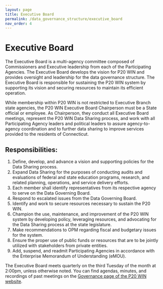 ```yaml
---
layout: page
title: Executive Board
permalink: /data_governance_structure/executive_board
nav_order: 4
---
```


# Executive Board

The Executive Board is a multi-agency committee composed of Commissioners and Executive leadership from each of the Participating Agencies. The Executive Board develops the vision for P20 WIN and provides oversight and leadership for the data governance structure. The Executive Board is responsible for sustaining the P20 WIN system by supporting its vision and securing resources to maintain its efficient operation.  

While membership within P20 WIN is not restricted to Executive Branch state agencies, the P20 WIN Executive Board Chairperson must be a State official or employee. As Chairperson, they conduct all Executive Board meetings, represent the P20 WIN Data Sharing process, and work with all Participating Agency leaders and political leaders to assure agency-to-agency coordination and to further data sharing to improve services provided to the residents of Connecticut.  

## Responsibilities:

1. Define, develop, and advance a vision and supporting policies for the Data Sharing process.  
2. Expand Data Sharing for the purposes of conducting audits and evaluations of federal and state education programs, research, and related planning, operations, and service delivery efforts.  
3. Each member shall identify representatives from its respective agency to serve on the Data Governing Board.  
4. Respond to escalated issues from the Data Governing Board.  
5. Identify and work to secure resources necessary to sustain the P20 WIN.  
6. Champion the use, maintenance, and improvement of the P20 WIN system by developing policy, leveraging resources, and advocating for the Data Sharing process at the state legislature.  
7. Make recommendations to OPM regarding fiscal and budgetary issues for the system.  
8. Ensure the proper use of public funds or resources that are to be jointly utilized with stakeholders from private entities.  
9. Add, suspend, and readmit Participating Agencies in accordance with the Enterprise Memorandum of Understanding (eMOU).  

The Executive Board meets quarterly on the third Tuesday of the month at 2:00pm, unless otherwise noted. You can find agendas, minutes, and recordings of past meetings on the [Governance page of the P20 WIN website](https://portal.ct.gov/OPM/P20Win/Governance).  
